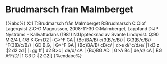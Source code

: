 # Brudmarsch fran Malmberget

{%abc%}
X:1
T:Brudmarsch från Malmberget
R:Brudmarsch
C:Olof Lagerqvist
Z:C-G Magnusson, 2008-11-30
O:Malmberget, Lappland
D:JP Nyströms - Kallvattudans (1981)
N:Upptecknad av Svante Lindqvist.
Q:90
M:2/4
L:1/8
K:Gm
D2 |: G>^F GA | {Bc}BA/B/ c(3(B/c/B/) | G(3(B/c/B/) ^F(3(B/c/B/) | GD B,G, |
G>^F GA | {Bc}BA/B/ cB/c/ | d>e d/^c/d/e/ |1 d3 z :|2 d2 zd |
|: gg ff | d2 B>c | de/d/ cA | {Bc}BG AD |
G>A Bc | de/d/ cA | BG A^F/D/ |1 G3 D :|2 G2|]
{%endabc%}

